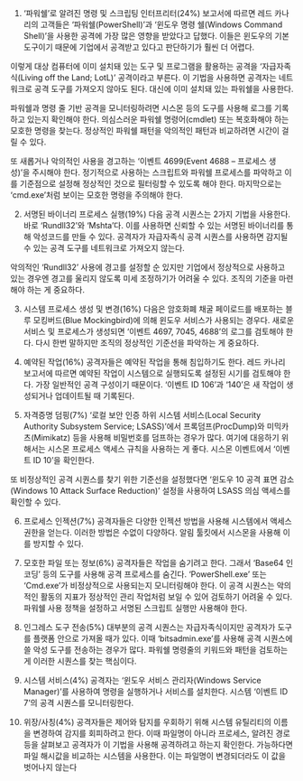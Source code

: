 1. ‘파워쉘’로 알려진 명령 및 스크립팅 인터프리터(24%) 
보고서에 따르면 레드 카나리의 고객들은 ‘파워쉘(PowerShell)’과 ‘윈도우 명령 쉘(Windows Command Shell)’을 사용한 공격에 가장 많은 영향을 받았다고 답했다. 이들은 윈도우의 기본 도구이기 때문에 기업에서 공격받고 있다고 판단하기가 훨씬 더 어렵다. 

이렇게 대상 컴퓨터에 이미 설치돼 있는 도구 및 프로그램을 활용하는 공격을 ‘자급자족식(Living off the Land; LotL)’ 공격이라고 부른다. 이 기법을 사용하면 공격자는 네트워크로 공격 도구를 가져오지 않아도 된다. 대신에 이미 설치돼 있는 파워쉘을 사용한다. 

파워쉘과 명령 줄 기반 공격을 모니터링하려면 시스몬 등의 도구를 사용해 로그를 기록하고 있는지 확인해야 한다. 의심스러운 파워쉘 명령어(cmdlet) 또는 복호화해야 하는 모호한 명령을 찾는다. 정상적인 파워쉘 패턴을 악의적인 패턴과 비교하려면 시간이 걸릴 수 있다. 

또 새롭거나 악의적인 사용을 경고하는 ‘이벤트 4699(Event 4688 – 프로세스 생성)’을 주시해야 한다. 정기적으로 사용하는 스크립트와 파워쉘 프로세스를 파악하고 이를 기준점으로 설정해 정상적인 것으로 필터링할 수 있도록 해야 한다. 마지막으로는 ‘cmd.exe’처럼 보이는 모호한 명령을 주의해야 한다. 

2. 서명된 바이너리 프로세스 실행(19%)
다음 공격 시퀀스는 2가지 기법을 사용한다. 바로 ‘Rundll32’와 ‘Mshta’다. 이를 사용하면 신뢰할 수 있는 서명된 바이너리를 통해 악성코드를 만들 수 있다. 공격자가 자급자족식 공격 시퀀스를 사용하면 감지될 수 있는 공격 도구를 네트워크로 가져오지 않는다. 

악의적인 ‘Rundll32’ 사용에 경고를 설정할 순 있지만 기업에서 정상적으로 사용하고 있는 경우엔 경고를 울리지 않도록 미세 조정하기가 어려울 수 있다. 조직의 기준을 마련해야 하는 게 중요하다. 

3. 시스템 프로세스 생성 및 변경(16%)
다음은 암호화폐 채굴 페이로드를 배포하는 블루 모킹버드(Blue Mockingbird)에 의해 윈도우 서비스가 사용되는 경우다. 새로운 서비스 및 프로세스가 생성되면 ‘이벤트 4697, 7045, 4688’의 로그를 검토해야 한다. 다시 한번 말하지만 조직의 정상적인 기준선을 파악하는 게 중요하다. 

4. 예약된 작업(16%)
공격자들은 예약된 작업을 통해 침입하기도 한다. 레드 카나리 보고서에 따르면 예약된 작업이 시스템으로 실행되도록 설정된 시기를 검토해야 한다. 가장 일반적인 공격 구성이기 때문이다. ‘이벤트 ID 106’과 ‘140’은 새 작업이 생성되거나 업데이트될 때 기록된다. 

5. 자격증명 덤핑(7%)
‘로컬 보안 인증 하위 시스템 서비스(Local Security Authority Subsystem Service; LSASS)’에서 프록덤프(ProcDump)와 미믹카츠(Mimikatz) 등을 사용해 비밀번호를 덤프하는 경우가 많다. 여기에 대응하기 위해서는 시스몬 프로세스 액세스 규칙을 사용하는 게 좋다. 시스몬 이벤트에서 ‘이벤트 ID 10’을 확인한다. 

또 비정상적인 공격 시퀀스를 찾기 위한 기준선을 설정했다면 ‘윈도우 10 공격 표면 감소(Windows 10 Attack Surface Reduction)’ 설정을 사용하여 LSASS 의심 액세스를 확인할 수 있다. 

6. 프로세스 인젝션(7%)
공격자들은 다양한 인젝션 방법을 사용해 시스템에서 액세스 권한을 얻는다. 이러한 방법은 수없이 다양하다. 알림 툴킷에서 시스몬을 사용해 이를 방지할 수 있다. 

7. 모호한 파일 또는 정보(6%)
공격자들은 작업을 숨기려고 한다. 그래서 ‘Base64 인코딩’ 등의 도구를 사용해 공격 프로세스를 숨긴다. ‘PowerShell.exe’ 또는 ‘Cmd.exe’가 비정상적으로 사용되는지 모니터링해야 한다. 이 공격 시퀀스는 악의적인 활동의 지표가 정상적인 관리 작업처럼 보일 수 있어 검토하기 어려울 수 있다. 파워쉘 사용 정책을 설정하고 서명된 스크립트 실행만 사용해야 한다. 

8. 인그레스 도구 전송(5%)
대부분의 공격 시퀀스는 자급자족식이지만 공격자가 도구를 플랫폼 안으로 가져올 때가 있다. 이때 ‘bitsadmin.exe’를 사용해 공격 시퀀스에 쓸 악성 도구를 전송하는 경우가 많다. 파워쉘 명령줄의 키워드와 패턴을 검토하는 게 이러한 시퀀스를 찾는 핵심이다.

9. 시스템 서비스(4%)
공격자는 ‘윈도우 서비스 관리자(Windows Service Manager)’를 사용하여 명령을 실행하거나 서비스를 설치한다. 시스템 ‘이벤트 ID 7’의 공격 시퀀스를 모니터링한다. 

10. 위장/사칭(4%)
공격자들은 제어와 탐지를 우회하기 위해 시스템 유틸리티의 이름을 변경하여 감지를 회피하려고 한다. 이때 파일명이 아니라 프로세스, 알려진 경로 등을 살펴보고 공격자가 이 기법을 사용해 공격하려고 하는지 확인한다. 가능하다면 파일 해시값을 비교하는 시스템을 사용한다. 이는 파일명이 변경되더라도 이 값을 벗어나지 않는다